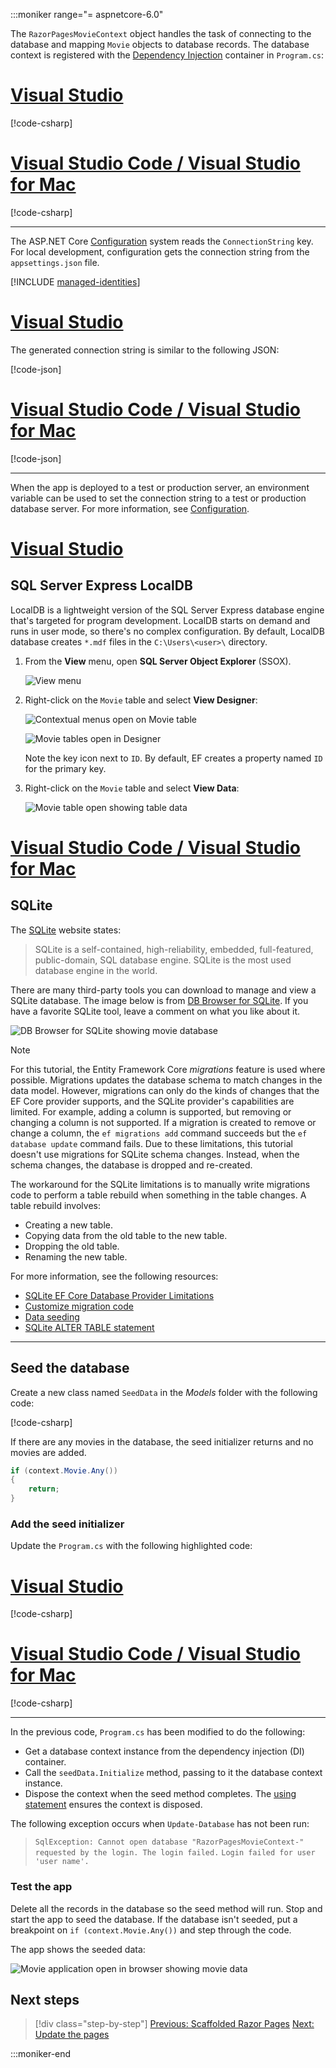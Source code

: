 :::moniker range="= aspnetcore-6.0"

The `RazorPagesMovieContext` object handles the task of connecting to the database and mapping `Movie` objects to database records. The database context is registered with the [Dependency Injection](xref:fundamentals/dependency-injection) container in `Program.cs`:

# [Visual Studio](#tab/visual-studio)

[!code-csharp[](~/tutorials/razor-pages/razor-pages-start/sample/RazorPagesMovie60/Program.cs?name=snippet_di&highlight=8-9)]

# [Visual Studio Code / Visual Studio for Mac](#tab/visual-studio-code+visual-studio-mac)

[!code-csharp[](~/tutorials/razor-pages/razor-pages-start/sample/RazorPagesMovie60/Program.cs?name=snippet_di_sl&highlight=5-6)]

---

The ASP.NET Core [Configuration](xref:fundamentals/configuration/index) system reads the `ConnectionString` key. For local development, configuration gets the connection string from the `appsettings.json` file.

 [!INCLUDE [managed-identities](~/includes/managed-identities.md)]

# [Visual Studio](#tab/visual-studio)

The generated connection string is similar to the following JSON:

[!code-json[](~/tutorials/razor-pages/razor-pages-start/sample/RazorPagesMovie50/appsettings.json?highlight=10-12)]

# [Visual Studio Code / Visual Studio for Mac](#tab/visual-studio-code+visual-studio-mac)

[!code-json[](~/tutorials/razor-pages/razor-pages-start/sample/RazorPagesMovie50/appsettings_SQLite.json?highlight=10-12)]

---

When the app is deployed to a test or production server, an environment variable can be used to set the connection string to a test or production database server. For more information, see [Configuration](xref:fundamentals/configuration/index).

# [Visual Studio](#tab/visual-studio)

## SQL Server Express LocalDB

LocalDB is a lightweight version of the SQL Server Express database engine that's targeted for program development. LocalDB starts on demand and runs in user mode, so there's no complex configuration. By default, LocalDB database creates `*.mdf` files in the `C:\Users\<user>\` directory.

<a name="ssox"></a>
1. From the **View** menu, open **SQL Server Object Explorer** (SSOX).

   ![View menu](~/tutorials/razor-pages/sql/_static/5/ssox.png)

1. Right-click on the `Movie` table and select **View Designer**:

   ![Contextual menus open on Movie table](~/tutorials/razor-pages/sql/_static/5/design.png)

   ![Movie tables open in Designer](~/tutorials/razor-pages/sql/_static/dv605.png)

   Note the key icon next to `ID`. By default, EF creates a property named `ID` for the primary key.

1. Right-click on the `Movie` table and select **View Data**:

   ![Movie table open showing table data](~/tutorials/razor-pages/sql/_static/vd22.png)

# [Visual Studio Code / Visual Studio for Mac](#tab/visual-studio-code+visual-studio-mac)

## SQLite

The [SQLite](https://www.sqlite.org/) website states:

> SQLite is a self-contained, high-reliability, embedded, full-featured, public-domain, SQL database engine. SQLite is the most used database engine in the world.

There are many third-party tools you can download to manage and view a SQLite database. The image below is from [DB Browser for SQLite](https://sqlitebrowser.org/). If you have a favorite SQLite tool, leave a comment on what you like about it.

![DB Browser for SQLite showing movie database](~/tutorials/first-mvc-app-xplat/working-with-sql/_static/dbb.png)

> [!NOTE]
> For this tutorial, the Entity Framework Core *migrations* feature is used where possible. Migrations updates the database schema to match changes in the data model. However, migrations can only do the kinds of changes that the EF Core provider supports, and the SQLite provider's capabilities are limited. For example, adding a column is supported, but removing or changing a column is not supported. If a migration is created to remove or change a column, the `ef migrations add` command succeeds but the `ef database update` command fails. Due to these limitations, this tutorial doesn't use migrations for SQLite schema changes. Instead, when the schema changes, the database is dropped and re-created.
>
>The workaround for the SQLite limitations is to manually write migrations code to perform a table rebuild when something in the table changes. A table rebuild involves:
>
>* Creating a new table.
>* Copying data from the old table to the new table.
>* Dropping the old table.
>* Renaming the new table.
>
>For more information, see the following resources:
> * [SQLite EF Core Database Provider Limitations](/ef/core/providers/sqlite/limitations)
> * [Customize migration code](/ef/core/managing-schemas/migrations/#customize-migration-code)
> * [Data seeding](/ef/core/modeling/data-seeding)
> * [SQLite ALTER TABLE statement](https://sqlite.org/lang_altertable.html)

---

## Seed the database

<!-- Next version put it in the Data folder -->
Create a new class named `SeedData` in the *Models* folder with the following code:

[!code-csharp[](~/tutorials/razor-pages/razor-pages-start/sample/RazorPagesMovie60/Models/SeedData.cs?name=snippet_1)]

If there are any movies in the database, the seed initializer returns and no movies are added.

```csharp
if (context.Movie.Any())
{
    return;
}
```

<a name="si"></a>

### Add the seed initializer

Update the `Program.cs` with the following highlighted code:

# [Visual Studio](#tab/visual-studio)

[!code-csharp[](~/tutorials/razor-pages/razor-pages-start/sample/RazorPagesMovie60/ProgramSeed.cs?name=snippet_all&highlight=3,12-17)]

# [Visual Studio Code / Visual Studio for Mac](#tab/visual-studio-code+visual-studio-mac)

[!code-csharp[](~/tutorials/razor-pages/razor-pages-start/sample/RazorPagesMovie60/ProgramSeed.cs?name=snippet_all_sl&highlight=3,14-19)]

---

In the previous code, `Program.cs` has been modified to do the following:

* Get a database context instance from the dependency injection (DI) container.
* Call the `seedData.Initialize` method, passing to it the database context instance.
* Dispose the context when the seed method completes. The [using statement](/dotnet/csharp/language-reference/keywords/using-statement) ensures the context is disposed.

The following exception occurs when `Update-Database` has not been run:

> `SqlException: Cannot open database "RazorPagesMovieContext-" requested by the login. The login failed.`
> `Login failed for user 'user name'.`

### Test the app

Delete all the records in the database so the seed method will run. Stop and start the app to seed the database. If the database isn't seeded, put a breakpoint on `if (context.Movie.Any())` and step through the code.

The app shows the seeded data:

![Movie application open in browser showing movie data](~/tutorials/razor-pages/sql/_static/m605.png)

## Next steps

> [!div class="step-by-step"]
> [Previous: Scaffolded Razor Pages](xref:tutorials/razor-pages/page)
> [Next: Update the pages](xref:tutorials/razor-pages/da1)

:::moniker-end
